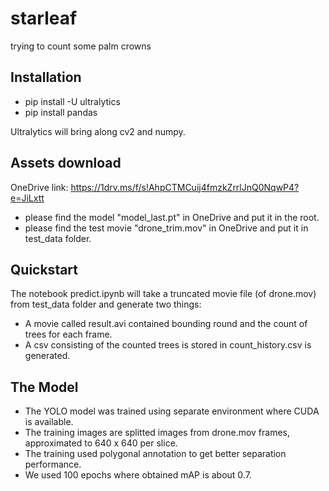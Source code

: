 # starleaf
trying to count some palm crowns

## Installation
- pip install -U ultralytics
- pip install pandas

Ultralytics will bring along cv2 and numpy.

## Assets download

OneDrive link:
https://1drv.ms/f/s!AhpCTMCuij4fmzkZrrlJnQ0NqwP4?e=JiLxtt

- please find the model "model_last.pt" in OneDrive and put it in the root.
- please find the test movie "drone_trim.mov" in OneDrive and put it in test_data folder.


## Quickstart

The notebook predict.ipynb will take a truncated movie file (of drone.mov) from test_data folder and generate two things:

- A movie called result.avi contained bounding round and the count of trees for each frame.
- A csv consisting of the counted trees is stored in count_history.csv is generated.


## The Model

- The YOLO model was trained using separate environment where CUDA is available.
- The training images are splitted images from drone.mov frames, approximated to 640 x 640 per slice.
- The training used polygonal annotation to get better separation performance.
- We used 100 epochs where obtained mAP is about 0.7.
